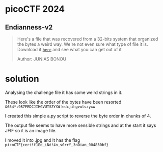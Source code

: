 # picoCTF 2024

## Endianness-v2

> Here's a file that was recovered from a 32-bits system that organized the bytes a weird way. We're not even sure what type of file it is.
> </br> Download it [`here`](challengefile) and see what you can get out of it
>
> Author: JUNIAS BONOU

# solution

Analysing the challenge file it has some weird strings in it.

These look like the order of the bytes have been resorted
`&654*:987FEDCJIHGVUTSZYXWfedcjihgvutszyxw`

I created this simple a.py script to reverse the byte order in chunks of 4.

The output file seems to have more sensible strings and at the start it says JFIF so it is an image file.

I moved it into .jpg and It has the flag `picoCTF{cert!f1Ed_iNd!4n_s0rrY_3nDian_004850bf}`
